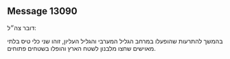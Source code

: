 ## Message 13090

דובר צה״ל:

בהמשך להתרעות שהופעלו במרחב הגליל המערבי והגליל העליון, זוהו שני כלי טיס בלתי מאוישים שחצו מלבנון לשטח הארץ והופלו בשטחים פתוחים.

